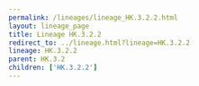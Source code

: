 ```yaml
---
permalink: /lineages/lineage_HK.3.2.2.html
layout: lineage_page
title: Lineage HK.3.2.2
redirect_to: ../lineage.html?lineage=HK.3.2.2
lineage: HK.3.2.2
parent: HK.3.2
children: ['HK.3.2.2']
---
```

